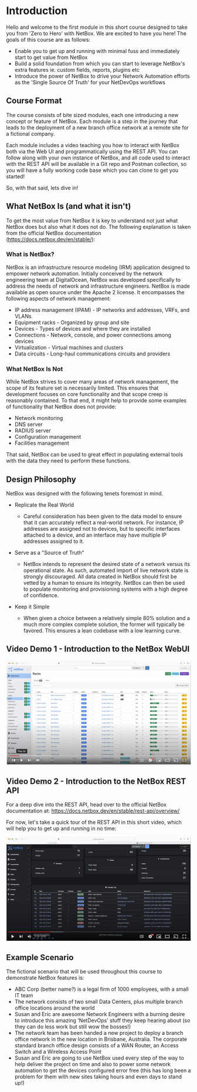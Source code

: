 # Introduction

Hello and welcome to the first module in this short course designed to take you from 'Zero to Hero' with NetBox. We are excited to have you here! The goals of this course are as follows: 

- Enable you to get up and running with minimal fuss and immediately start to get value from NetBox
- Build a solid foundation from which you can start to leverage NetBox's extra features ie. custom fields, reports, plugins etc
- Introduce the power of NetBox to drive your Network Automation efforts as the 'Single Source Of Truth' for your NetDevOps workflows

## Course Format
The course consists of bite sized modules, each one introducing a new concept or feature of NetBox. Each module is a step in the journey that leads to the deployment of a new branch office network at a remote site for a fictional company. 

Each module includes a video teaching you how to interact with NetBox both via the Web UI and programmatically using the REST API. You can follow along with your own instance of NetBox, and all code used to interact with the REST API will be available in a Git repo and Postman collection, so you will have a fully working code base which you can clone to get you started!

So, with that said, lets dive in!

## What NetBox Is (and what it isn't)

To get the most value from NetBox it is key to understand not just what NetBox does but also what it does not do. The following explanation is taken from the official NetBox documentation (https://docs.netbox.dev/en/stable/): 

### What is NetBox?

NetBox is an infrastructure resource modeling (IRM) application designed to empower network automation. Initially conceived by the network engineering team at DigitalOcean, NetBox was developed specifically to address the needs of network and infrastructure engineers. NetBox is made available as open source under the Apache 2 license. It encompasses the following aspects of network management:

- IP address management (IPAM) - IP networks and addresses, VRFs, and VLANs
- Equipment racks - Organized by group and site
- Devices - Types of devices and where they are installed
- Connections - Network, console, and power connections among devices
- Virtualization - Virtual machines and clusters
- Data circuits - Long-haul communications circuits and providers

### What NetBox Is Not

While NetBox strives to cover many areas of network management, the scope of its feature set is necessarily limited. This ensures that development focuses on core functionality and that scope creep is reasonably contained. To that end, it might help to provide some examples of functionality that NetBox does not provide:

- Network monitoring
- DNS server
- RADIUS server
- Configuration management
- Facilities management

That said, NetBox can be used to great effect in populating external tools with the data they need to perform these functions.

## Design Philosophy
NetBox was designed with the following tenets foremost in mind.

- Replicate the Real World
  - Careful consideration has been given to the data model to ensure that it can accurately reflect a real-world network. For instance, IP addresses are assigned not to devices, but to specific interfaces attached to a device, and an interface may have multiple IP addresses assigned to it.

- Serve as a "Source of Truth"
    - NetBox intends to represent the desired state of a network versus its operational state. As such, automated import of live network state is strongly discouraged. All data created in NetBox should first be vetted by a human to ensure its integrity. NetBox can then be used to populate monitoring and provisioning systems with a high degree of confidence.

- Keep it Simple
    - When given a choice between a relatively simple 80% solution and a much more complex complete solution, the former will typically be favored. This ensures a lean codebase with a low learning curve.

## Video Demo 1 - Introduction to the NetBox WebUI

[![Introduction to the NetBox WebUI](../../images/1-introduction-UI.png)](https://youtu.be/zT82jOUCcW4)

## Video Demo 2 - Introduction to the NetBox REST API
For a deep dive into the REST API, head over to the official NetBox documentation at: https://docs.netbox.dev/en/stable/rest-api/overview/

For now, let's take a quick tour of the REST API in this short video, which will help you to get up and running in no time: 

[![Introduction to the NetBox REST API](../../images/1-introduction-API.png)](https://youtu.be/Gsarb0elmoA)


## Example Scenario
The fictional scenario that will be used throughout this course to demonstrate NetBox features is: 

- ABC Corp (better name?) is a legal firm of 1000 employees, with a small IT team 
- The network consists of two small Data Centers, plus multiple branch office locations around the world 
- Susan and Eric are awesome Network Engineers with a burning desire to introduce this amazing 'NetDevOps' stuff they keep hearing about (so they can do less work but still wow the bosses!)
- The network team has been handed a new project to deploy a branch office network in the new location in Brisbane, Australia. The corporate standard branch office design consists of a WAN Router, an Access Switch and a Wireless Access Point
- Susan and Eric are going to use NetBox used every step of the way to help deliver the project on time and also to power some network automation to get the devices configured error free (this has long been a problem for them with new sites taking hours and even days to stand up!)